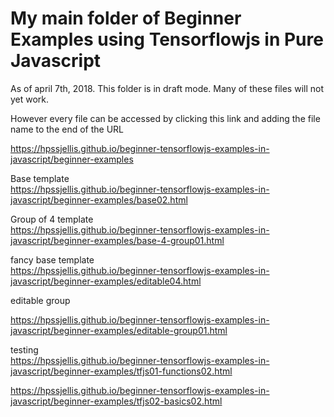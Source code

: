 # My main folder of Beginner Examples using Tensorflowjs in Pure Javascript


As of april 7th, 2018. This folder is in draft mode. Many of these files will not yet work.

However every file can be accessed by clicking this link and adding the file name to the end of the URL

https://hpssjellis.github.io/beginner-tensorflowjs-examples-in-javascript/beginner-examples





Base template  
https://hpssjellis.github.io/beginner-tensorflowjs-examples-in-javascript/beginner-examples/base02.html



Group of 4 template  
https://hpssjellis.github.io/beginner-tensorflowjs-examples-in-javascript/beginner-examples/base-4-group01.html



fancy base template  
https://hpssjellis.github.io/beginner-tensorflowjs-examples-in-javascript/beginner-examples/editable04.html



editable group  

https://hpssjellis.github.io/beginner-tensorflowjs-examples-in-javascript/beginner-examples/editable-group01.html



testing  
https://hpssjellis.github.io/beginner-tensorflowjs-examples-in-javascript/beginner-examples/tfjs01-functions02.html



https://hpssjellis.github.io/beginner-tensorflowjs-examples-in-javascript/beginner-examples/tfjs02-basics02.html
